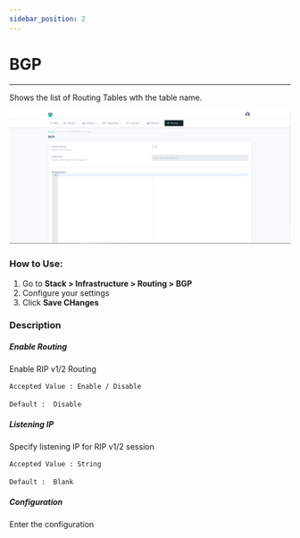 ```yaml
---
sidebar_position: 2
---
```


# BGP

---

Shows the list of Routing Tables wth the table name.

![Routing Tables](/img/platform/v8/docs/roubgp.png)

### How to Use:

1. Go to **Stack > Infrastructure  > Routing > BGP**
2. Configure your settings
3. Click **Save CHanges**

### Description

##### Enable Routing

Enable RIP v1/2 Routing

    Accepted Value : Enable / Disable

    Default :  Disable

##### Listening IP

Specify listening IP for RIP v1/2 session

    Accepted Value : String

    Default :  Blank

##### Configuration

Enter the configuration
